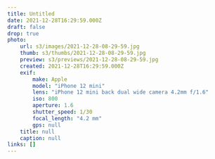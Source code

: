 ```yaml
---
title: Untitled
date: 2021-12-28T16:29:59.000Z
draft: false
drop: true
photo:
    url: s3/images/2021-12-28-08-29-59.jpg
    thumb: s3/thumbs/2021-12-28-08-29-59.jpg
    preview: s3/previews/2021-12-28-08-29-59.jpg
    created: 2021-12-28T16:29:59.000Z
    exif:
        make: Apple
        model: "iPhone 12 mini"
        lens: "iPhone 12 mini back dual wide camera 4.2mm f/1.6"
        iso: 800
        aperture: 1.6
        shutter_speed: 1/30
        focal_length: "4.2 mm"
        gps: null
    title: null
    caption: null
links: []
---
```

